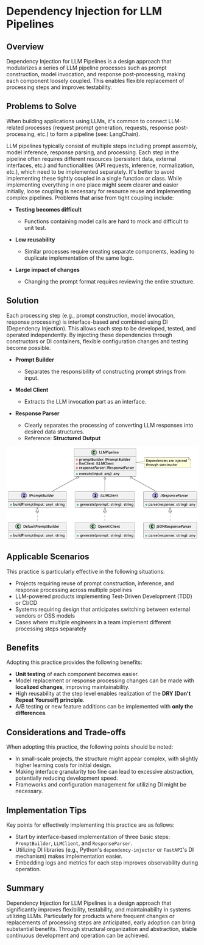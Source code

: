 # Dependency Injection for LLM Pipelines

## Overview

Dependency Injection for LLM Pipelines is a design approach that modularizes a series of LLM pipeline processes such as prompt construction, model invocation, and response post-processing, making each component loosely coupled. This enables flexible replacement of processing steps and improves testability.

## Problems to Solve

When building applications using LLMs, it's common to connect LLM-related processes (request prompt generation, requests, response post-processing, etc.) to form a pipeline (see: LangChain).

LLM pipelines typically consist of multiple steps including prompt assembly, model inference, response parsing, and processing. Each step in the pipeline often requires different resources (persistent data, external interfaces, etc.) and functionalities (API requests, inference, normalization, etc.), which need to be implemented separately. It's better to avoid implementing these tightly coupled in a single function or class. While implementing everything in one place might seem clearer and easier initially, loose coupling is necessary for resource reuse and implementing complex pipelines. Problems that arise from tight coupling include:

- **Testing becomes difficult**
  - Functions containing model calls are hard to mock and difficult to unit test.

- **Low reusability**
  - Similar processes require creating separate components, leading to duplicate implementation of the same logic.

- **Large impact of changes**
  - Changing the prompt format requires reviewing the entire structure.

## Solution

Each processing step (e.g., prompt construction, model invocation, response processing) is interface-based and combined using DI (Dependency Injection). This allows each step to be developed, tested, and operated independently. By injecting these dependencies through constructors or DI containers, flexible configuration changes and testing become possible.

- **Prompt Builder**
  - Separates the responsibility of constructing prompt strings from input.

- **Model Client**
  - Extracts the LLM invocation part as an interface.

- **Response Parser**
  - Clearly separates the processing of converting LLM responses into desired data structures.
  - Reference: **Structured Output**

![img](./uml/images/dependency_injection_for_llm_pipelines_pattern.png)

## Applicable Scenarios

This practice is particularly effective in the following situations:

- Projects requiring reuse of prompt construction, inference, and response processing across multiple pipelines
- LLM-powered products implementing Test-Driven Development (TDD) or CI/CD
- Systems requiring design that anticipates switching between external vendors or OSS models
- Cases where multiple engineers in a team implement different processing steps separately

## Benefits

Adopting this practice provides the following benefits:

- **Unit testing** of each component becomes easier.
- Model replacement or response processing changes can be made with **localized changes**, improving maintainability.
- High reusability at the step level enables realization of the **DRY (Don't Repeat Yourself) principle**.
- A/B testing or new feature additions can be implemented with **only the differences**.

## Considerations and Trade-offs

When adopting this practice, the following points should be noted:

- In small-scale projects, the structure might appear complex, with slightly higher learning costs for initial design.
- Making interface granularity too fine can lead to excessive abstraction, potentially reducing development speed.
- Frameworks and configuration management for utilizing DI might be necessary.

## Implementation Tips

Key points for effectively implementing this practice are as follows:

- Start by interface-based implementation of three basic steps: `PromptBuilder`, `LLMClient`, and `ResponseParser`.
- Utilizing DI libraries (e.g., Python's `dependency-injector` or `FastAPI`'s DI mechanism) makes implementation easier.
- Embedding logs and metrics for each step improves observability during operation.

## Summary

Dependency Injection for LLM Pipelines is a design approach that significantly improves flexibility, testability, and maintainability in systems utilizing LLMs. Particularly for products where frequent changes or replacements of processing steps are anticipated, early adoption can bring substantial benefits. Through structural organization and abstraction, stable continuous development and operation can be achieved.
